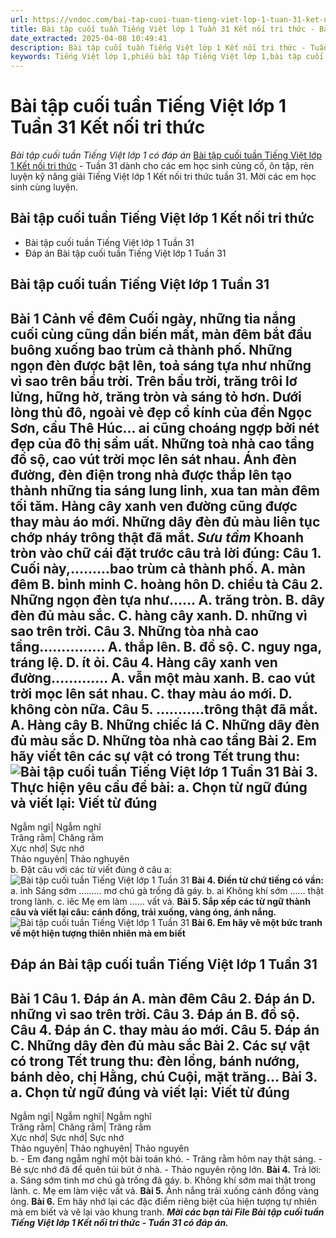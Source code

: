 ```yaml
---
url: https://vndoc.com/bai-tap-cuoi-tuan-tieng-viet-lop-1-tuan-31-ket-noi-tri-thuc-335977
title: Bài tập cuối tuần Tiếng Việt lớp 1 Tuần 31 Kết nối tri thức - Bài tập cuối tuần Tiếng Việt lớp 1 có đáp án - VnDoc.com
date_extracted: 2025-04-08 10:49:41
description: Bài tập cuối tuần Tiếng Việt lớp 1 Kết nối tri thức - Tuần 31 cho các em học sinh ôn tập, rèn luyện củng cố kiến thức lớp 1. Mời thầy cô và các em học sinh tham khảo.
keywords: Tiếng Việt lớp 1,phiếu bài tập Tiếng Việt lớp 1,bài tập cuối tuần Tiếng Việt lớp 1 kết nối tri thức,phiếu bài tập Tiếng Việt,bài tập cuối tuần,phiếu bài tập cuối tuần lớp 1,bài tập cuối tuần lớp 1,phiếu bài tập cuối tuần lớp 1 có lời giải,Phiếu bài tập cuối tuần lớp 1 Kết nối tri thức,bài tập cuối tuần Tiếng Việt lớp 1 sách kết nối tri thức,Phiếu bài tập cuối tuần lớp 1 Kết nối tri thức tuần 31
---
```


# Bài tập cuối tuần Tiếng Việt lớp 1 Tuần 31 Kết nối tri thức
 _Bài tập cuối tuần Tiếng Việt lớp 1 có đáp án_
[Bài tập cuối tuần Tiếng Việt lớp 1 Kết nối tri thức](<https://vndoc.com/bai-tap-cuoi-tuan-tieng-viet-lop-1-ket-noi-tri-thuc>) \- Tuần 31 dành cho các em học sinh củng cố, ôn tập, rèn luyện kỹ năng giải Tiếng Việt lớp 1 Kết nối tri thức tuần 31. Mời các em học sinh cùng luyện.
## Bài tập cuối tuần Tiếng Việt lớp 1 Kết nối tri thức
  * Bài tập cuối tuần Tiếng Việt lớp 1 Tuần 31
  * Đáp án Bài tập cuối tuần Tiếng Việt lớp 1 Tuần 31

## **Bài tập cuối tuần Tiếng Việt lớp 1 Tuần 31**
**Bài 1**
**Cảnh về đêm**
Cuối ngày, những tia nắng cuối cùng cũng dần biến mất, màn đêm bắt đầu buông xuống bao trùm cả thành phố. Những ngọn đèn được bật lên, toả sáng tựa như những vì sao trên bầu trời. Trên bầu trời, trăng trôi lơ lửng, hững hờ, trăng tròn và sáng tỏ hơn. Dưới lòng thủ đô, ngoài vẻ đẹp cổ kính của đền Ngọc Sơn, cầu Thê Húc... ai cũng choáng ngợp bởi nét đẹp của đô thị sầm uất. Những toà nhà cao tầng đồ sộ, cao vút trời mọc lên sát nhau. Ánh đèn đường, đèn điện trong nhà được thắp lên tạo thành những tia sáng lung linh, xua tan màn đêm tối tăm. Hàng cây xanh ven đường cũng được thay màu áo mới. Những dây đèn đủ màu liên tục chớp nháy trông thật đã mắt.
_**Sưu tầm**_
**Khoanh tròn vào chữ cái đặt trước câu trả lời đúng:**
**Câu 1. Cuối này,………bao trùm cả thành phố.**
A. màn đêm
B. bình minh
C. hoàng hôn
D. chiều tà
**Câu 2. Những ngọn đèn tựa như……**
A. trăng tròn.
B. dây đèn đủ màu sắc.
C. hàng cây xanh.
D. những vì sao trên trời.
**Câu 3. Những tòa nhà cao tầng……………**
A. thắp lên.
B. đồ sộ.
C. nguy nga, tráng lệ.
D. ít ỏi.
**Câu 4. Hàng cây xanh ven đường………….**
A. vẫn một màu xanh.
B. cao vút trời mọc lên sát nhau.
C. thay màu áo mới.
D. không còn nữa.
**Câu 5. ………..trông thật đã mắt.**
A. Hàng cây
B. Những chiếc lá
C. Những dây đèn đủ màu sắc
D. Những tòa nhà cao tầng
**Bài 2. Em hãy viết tên các sự vật có trong Tết trung thu:**
![Bài tập cuối tuần Tiếng Việt lớp 1 Tuần 31](https://i.vdoc.vn/data/image/2025/02/08/bai-tap-cuoi-tuan-tieng-viet-lop-1-tuan-31-kntt-169633.png)
**Bài 3. Thực hiện yêu cầu đề bài:**
a. Chọn từ ngữ đúng và viết lại:
Viết từ đúng  
---  
Ngẫm ngĩ| Ngẫm nghĩ  
Trăng rằm| Chăng rằm  
Xực nhớ| Sực nhớ  
Thảo nguyên| Thảo nghuyên  
b. Đặt câu với các từ viết đúng ở câu a:
![Bài tập cuối tuần Tiếng Việt lớp 1 Tuần 31](https://i.vdoc.vn/data/image/2025/02/08/bai-tap-cuoi-tuan-tieng-viet-lop-1-tuan-31-kntt-169634.png)
**Bài 4. Điền từ chứ tiếng có vần:**
a. inh
Sáng sớm ……… mơ chú gà trống đã gáy.
b. ai
Không khí sớm …… thật trong lành.
c. iêc
Mẹ em làm …… vất vả.
**Bài 5. Sắp xếp các từ ngữ thành câu và viết lại câu:**
**cánh đồng, trải xuống, vàng óng, ánh nắng.**
![Bài tập cuối tuần Tiếng Việt lớp 1 Tuần 31](https://i.vdoc.vn/data/image/2025/02/08/bai-tap-cuoi-tuan-tieng-viet-lop-1-tuan-31-kntt-169635.png)
**Bài 6. Em hãy vẽ một bức tranh về một hiện tượng thiên nhiên mà em biết**
## **Đáp án Bài tập cuối tuần Tiếng Việt lớp 1 Tuần 31**
**Bài 1**
**Câu 1.** Đáp án **A.** màn đêm
**Câu 2.** Đáp án **D.** những vì sao trên trời.
**Câu 3.** Đáp án **B.** đồ sộ.
**Câu 4.** Đáp án **C.** thay màu áo mới.
**Câu 5.** Đáp án **C.** Những dây đèn đủ màu sắc
**Bài 2.** Các sự vật có trong Tết trung thu: đèn lồng, bánh nướng, bánh dẻo, chị Hằng, chú Cuội, mặt trăng…
**Bài 3.**
a. Chọn từ ngữ đúng và viết lại:
Viết từ đúng  
---  
Ngẫm ngĩ| Ngẫm nghĩ| Ngẫm nghĩ  
Trăng rằm| Chăng rằm| Trăng rằm  
Xực nhớ| Sực nhớ| Sực nhớ  
Thảo nguyên| Thảo nghuyên| Thảo nguyên  
b.
\- Em đang ngẫm nghĩ một bài toán khó.
\- Trăng rằm hôm nay thật sáng.
\- Bé sực nhớ đã để quên túi bút ở nhà.
\- Thảo nguyên rộng lớn.
**Bài 4.**
Trả lời:
a. Sáng sớm tinh mơ chú gà trống đã gáy.
b. Không khí sớm mai thật trong lành.
c. Mẹ em làm việc vất vả.
**Bài 5.** Ánh nắng trải xuống cánh đồng vàng óng.
**Bài 6.** Em hãy nhớ lại các đặc điểm riêng biệt của hiện tượng tự nhiên mà em biết và vẽ lại vào khung tranh.
_**Mời các bạn tải File Bài tập cuối tuần Tiếng Việt lớp 1 Kết nối tri thức - Tuần 31 có đáp án.**_
